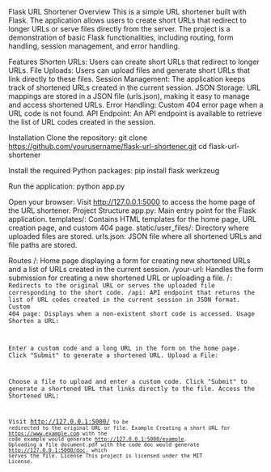 Flask URL Shortener
Overview
This is a simple URL shortener built with Flask. The application allows users to create short URLs that redirect to longer URLs or serve files directly from the server. The project is a demonstration of basic Flask functionalities, including routing, form handling, session management, and error handling.

Features
Shorten URLs: Users can create short URLs that redirect to longer URLs.
File Uploads: Users can upload files and generate short URLs that link directly to these files.
Session Management: The application keeps track of shortened URLs created in the current session.
JSON Storage: URL mappings are stored in a JSON file (urls.json), making it easy to manage and access shortened URLs.
Error Handling: Custom 404 error page when a URL code is not found.
API Endpoint: An API endpoint is available to retrieve the list of URL codes created in the session.

Installation
Clone the repository:
git clone https://github.com/yourusername/flask-url-shortener.git
cd flask-url-shortener

Install the required Python packages:
pip install flask werkzeug

Run the application:
python app.py

Open your browser:
Visit http://127.0.0.1:5000 to access the home page of the URL shortener.
Project Structure
app.py: Main entry point for the Flask application.
templates/: Contains HTML templates for the home page, URL creation page, and custom 404 page.
static/user_files/: Directory where uploaded files are stored.
urls.json: JSON file where all shortened URLs and file paths are stored.

Routes
/: Home page displaying a form for creating new shortened URLs and a list of URLs created in the current session.
/your-url: Handles the form submission for creating a new shortened URL or uploading a file.
/<code>: Redirects to the original URL or serves the uploaded file corresponding to the short code.
/api: API endpoint that returns the list of URL codes created in the current session in JSON format.
Custom 404 page: Displays when a non-existent short code is accessed.
Usage
Shorten a URL:

Enter a custom code and a long URL in the form on the home page.
Click "Submit" to generate a shortened URL.
Upload a File:

Choose a file to upload and enter a custom code.
Click "Submit" to generate a shortened URL that links directly to the file.
Access the Shortened URL:

Visit http://127.0.0.1:5000/<code> to be redirected to the original URL or file.
Example
Creating a short URL for https://www.example.com with the code example would generate http://127.0.0.1:5000/example.
Uploading a file document.pdf with the code doc would generate http://127.0.0.1:5000/doc, which serves the file.
License
This project is licensed under the MIT License.

